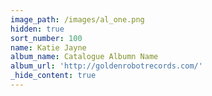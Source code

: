 ```yaml
---
image_path: /images/al_one.png
hidden: true
sort_number: 100
name: Katie Jayne
album_name: Catalogue Albumn Name
album_url: 'http://goldenrobotrecords.com/'
_hide_content: true
---
```

